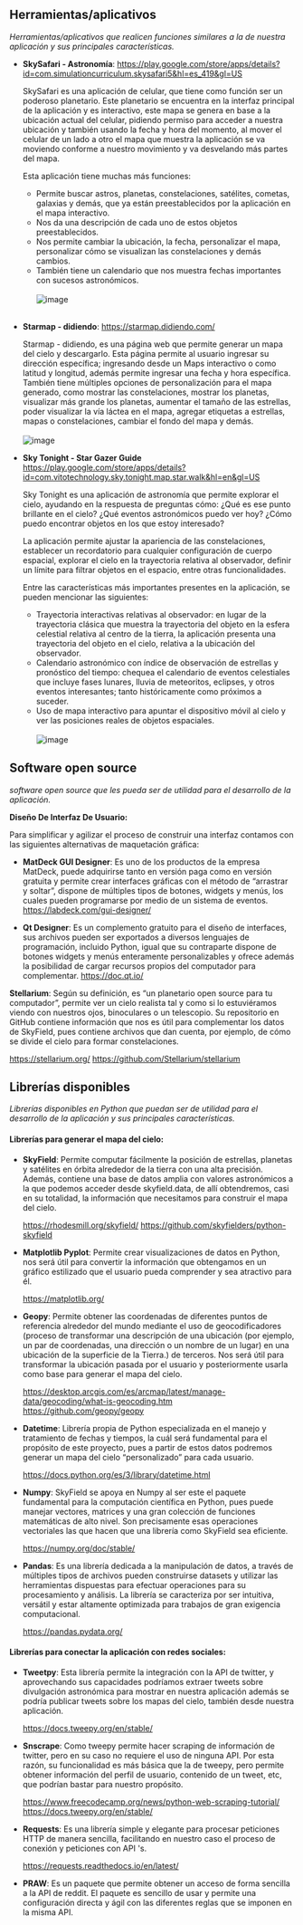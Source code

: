 ## Herramientas/aplicativos
_Herramientas/aplicativos que realicen funciones similares a la de nuestra aplicación y sus principales características._

- **SkySafari - Astronomía**:
https://play.google.com/store/apps/details?id=com.simulationcurriculum.skysafari5&hl=es_419&gl=US

    SkySafari es una aplicación de celular, que tiene como función ser un poderoso planetario. Este planetario se encuentra en la interfaz principal de la aplicación y es interactivo, este mapa se genera en base a la ubicación actual del celular, pidiendo permiso para acceder a nuestra ubicación y también usando la fecha y hora del momento, al mover el celular de un lado a otro el mapa que muestra la aplicación se va moviendo conforme a nuestro movimiento y va desvelando más partes del mapa.
    
    Esta aplicación tiene muchas más funciones:  
    - Permite buscar astros, planetas, constelaciones, satélites, cometas, galaxias y demás, que ya están preestablecidos por la aplicación en el mapa interactivo.
    - Nos da una descripción de cada uno de estos objetos preestablecidos.
    - Nos permite cambiar la ubicación, la fecha, personalizar el mapa, personalizar cómo se visualizan las constelaciones y demás cambios.
    - También tiene un calendario que nos muestra fechas importantes con sucesos astronómicos.
    <br /><br />
    ![image](./aux_images/skySafari.png)
    <br /><br />
    
- **Starmap - didiendo**:
https://starmap.didiendo.com/

    Starmap - didiendo, es una página web que permite generar un mapa del cielo y descargarlo. Esta página permite al usuario ingresar su dirección específica; ingresando desde un Maps interactivo o como latitud y longitud, además permite ingresar una fecha y hora específica. También tiene múltiples opciones de personalización para el mapa generado, como mostrar las constelaciones, mostrar los planetas, visualizar más grande los planetas, aumentar el tamaño de las estrellas, poder visualizar la vía láctea en el mapa, agregar etiquetas a estrellas, mapas o constelaciones, cambiar el fondo del mapa y demás.
    <br /><br />
    ![image](./aux_images/starmapDidiendo.png)
    <br />
    
- **Sky Tonight - Star Gazer Guide**
https://play.google.com/store/apps/details?id=com.vitotechnology.sky.tonight.map.star.walk&hl=en&gl=US 

    Sky Tonight es una aplicación de astronomía que permite explorar el cielo, ayudando en la respuesta de preguntas cómo: ¿Qué es ese punto brillante en el cielo? ¿Qué eventos astronómicos puedo ver hoy? ¿Cómo puedo encontrar objetos en los que estoy interesado?
    
    La aplicación permite ajustar la apariencia de las constelaciones, establecer un recordatorio para cualquier configuración de cuerpo espacial, explorar el cielo en la trayectoria relativa al observador, definir un límite para filtrar objetos en el espacio, entre otras funcionalidades.
    
    Entre las características más importantes presentes en la aplicación, se pueden mencionar las siguientes:

    - Trayectoria interactivas relativas al observador: en lugar de la trayectoria clásica que muestra la trayectoria del objeto en la esfera celestial relativa al centro de la tierra, la aplicación presenta una trayectoria del objeto en el cielo, relativa a la ubicación del observador.
    - Calendario astronómico con índice de observación de estrellas y pronóstico del tiempo: chequea el calendario de eventos celestiales que incluye fases lunares, lluvia de meteoritos, eclipses, y otros eventos interesantes; tanto históricamente como próximos a suceder.
    - Uso de mapa interactivo para apuntar el dispositivo móvil al cielo y ver las posiciones reales de objetos espaciales.
    <br /><br />
    ![image](./aux_images/skyTonight.png)

## Software open source
_software open source que les pueda ser de utilidad para el desarrollo de la aplicación._

**Diseño De Interfaz De Usuario:** 

Para simplificar y agilizar el proceso de construir una interfaz contamos con las siguientes alternativas de maquetación gráfica:

- **MatDeck GUI Designer**: Es uno de los productos de la empresa MatDeck, puede adquirirse tanto en versión paga como en versión gratuita y permite crear interfaces gráficas con el método de “arrastrar y soltar”, dispone de múltiples tipos de botones, widgets y menús, los cuales pueden programarse por medio de un sistema de eventos.
https://labdeck.com/gui-designer/

- **Qt Designer**: Es un complemento gratuito para el diseño de interfaces, sus archivos pueden ser exportados a diversos lenguajes de programación, incluido Python, igual que su contraparte dispone de botones widgets y menús enteramente personalizables y ofrece además la posibilidad de cargar recursos propios del computador para complementar.
https://doc.qt.io/

**Stellarium**: Según su definición, es “un planetario open source para tu computador”, permite ver un cielo realista tal y como si lo estuviéramos viendo con nuestros ojos, binoculares o un telescopio. Su repositorio en GitHub contiene información que nos es útil para complementar los datos de SkyField, pues contiene archivos que dan cuenta, por ejemplo, de cómo se divide el cielo para formar constelaciones.

https://stellarium.org/
https://github.com/Stellarium/stellarium

## Librerías disponibles
_Librerías disponibles en Python que puedan ser de utilidad para el desarrollo de la aplicación y sus principales características._

#### Librerías para generar el mapa del cielo:
- **SkyField**: Permite computar fácilmente la posición de estrellas, planetas y satélites en órbita alrededor de la tierra con una alta precisión. Además, contiene una base de datos amplia con valores astronómicos a la que podemos acceder desde skyfield.data, de allí obtendremos, casi en su totalidad, la información que necesitamos para construir el mapa del cielo.

    https://rhodesmill.org/skyfield/
    https://github.com/skyfielders/python-skyfield

- **Matplotlib Pyplot**: Permite crear visualizaciones de datos en Python, nos será útil para convertir la información que obtengamos en un gráfico estilizado que el usuario pueda comprender y sea atractivo para él.

    https://matplotlib.org/

- **Geopy**: Permite obtener las coordenadas de diferentes puntos de referencia alrededor del mundo mediante el uso de geocodificadores (proceso de transformar una descripción de una ubicación (por ejemplo, un par de coordenadas, una dirección o un nombre de un lugar) en una ubicación de la superficie de la Tierra.) de terceros. Nos será útil para transformar la ubicación pasada por el usuario y posteriormente usarla como base para generar el mapa del cielo.

    https://desktop.arcgis.com/es/arcmap/latest/manage-data/geocoding/what-is-geocoding.htm
    https://github.com/geopy/geopy

- **Datetime**: Librería propia de Python especializada en el manejo y tratamiento de fechas y tiempos, la cuál será fundamental para el propósito de este proyecto, pues a partir de estos datos podremos generar un mapa del cielo “personalizado” para cada usuario.

    https://docs.python.org/es/3/library/datetime.html

- **Numpy**: SkyField se apoya en Numpy al ser este el paquete fundamental para la computación científica en Python, pues puede manejar vectores, matrices y una gran colección de funciones matemáticas de alto nivel. Son precisamente esas operaciones vectoriales las que hacen que una librería como SkyField sea eficiente.

    https://numpy.org/doc/stable/

- **Pandas**: Es una librería dedicada a la manipulación de datos, a través de múltiples tipos de archivos pueden construirse datasets y utilizar las herramientas dispuestas para efectuar operaciones para su procesamiento y análisis. La librería se caracteriza por ser intuitiva, versátil y estar altamente optimizada para trabajos de gran exigencia computacional.

    https://pandas.pydata.org/

#### Librerías para conectar la aplicación con redes sociales: 
- **Tweetpy**: Esta librería permite la integración con la API de twitter, y aprovechando sus capacidades podríamos extraer tweets sobre divulgación astronómica para mostrar en nuestra aplicación además se podría publicar tweets sobre los mapas del cielo, también desde nuestra aplicación.

    https://docs.tweepy.org/en/stable/

- **Snscrape**: Como tweepy permite hacer scraping de información de twitter, pero en su caso no requiere el uso de ninguna API. Por esta razón, su funcionalidad es más básica que la de tweepy, pero permite obtener información del perfil de usuario, contenido de un tweet, etc, que podrían bastar para nuestro propósito.

    https://www.freecodecamp.org/news/python-web-scraping-tutorial/
    https://docs.tweepy.org/en/stable/

- **Requests**: Es una librería simple y elegante para procesar peticiones HTTP de manera sencilla, facilitando en nuestro caso el proceso de conexión y peticiones con API 's.

    https://requests.readthedocs.io/en/latest/ 

- **PRAW**: Es un paquete que permite obtener un acceso de forma sencilla a la API de reddit. El paquete es sencillo de usar y permite una configuración directa y ágil con las diferentes reglas que se imponen en la misma API.

